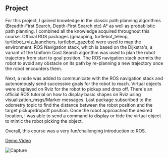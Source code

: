 ## Project

For this project, I gained knowledge in the classic path planning algorithms (Breadth-First Search, Depth-First Search etc) A* as well as probablistic path planning. I combined all the knowledge acquired throughout this course. Official ROS packages (gmapping, turtlebot_teleop, turtlebot_rviz_launchers, turtlebot_gazebo) were used to map the environment. ROS Navigation stack, which is based on the Dijkstra's, a variant of the Uniform Cost Search algorithm was used to plan the robot trajectory from start to goal position. The ROS navigation stack permits the robot to avoid any obstacle on its path by re-planning a new trajectory once the robot encounters them.

Next, a node was added to communicate with the ROS navigation stack and autonomously send successive goals for the robot to reach. Virtual objects were displayed on Rviz for the robot to pickup and drop off. There's an official ROS tutorial on how to display basic shapes on Rviz using visualization_msgs/Marker messages. Last package subscribed to the odometry topic to find the distance between the robot position and the target pickup/dropoff position. Once the robot approached the desired location, I was able to send a command to display or hide the virtual object to mimic the robot picking the object.

Overall, this course was a very fun/challenging introduction to ROS. 

[Demo Video](https://www.youtube.com/watch?v=1ODcRLEMUA0&feature=youtu.be)

![Capture](https://user-images.githubusercontent.com/44885838/87116438-afad3300-c22a-11ea-94e8-d79700bf68a1.JPG)
